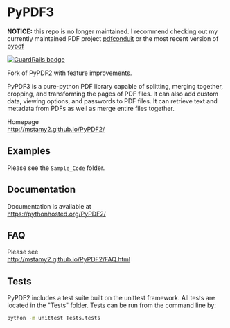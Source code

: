 # PyPDF3

**NOTICE:** this repo is no longer maintained.  I recommend checking out my currently maintained PDF project [pdfconduit](https://github.com/sfneal/pdfconduit) or the most recent version of [pypdf](https://github.com/py-pdf/pypdf)

[![GuardRails badge](https://badges.production.guardrails.io/sfneal/PyPDF3.svg)](https://www.guardrails.io)

Fork of PyPDF2 with feature improvements.

PyPDF3 is a pure-python PDF library capable of
splitting, merging together, cropping, and transforming
the pages of PDF files. It can also add custom
data, viewing options, and passwords to PDF files.
It can retrieve text and metadata from PDFs as well
as merge entire files together.

Homepage  
http://mstamy2.github.io/PyPDF2/

## Examples

Please see the `Sample_Code` folder.

## Documentation

Documentation is available at  
https://pythonhosted.org/PyPDF2/


## FAQ
Please see  
http://mstamy2.github.io/PyPDF2/FAQ.html


## Tests
PyPDF2 includes a test suite built on the unittest framework. All tests are located in the "Tests" folder.
Tests can be run from the command line by:

```bash
python -m unittest Tests.tests
```
